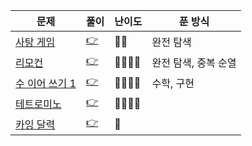 |문제|풀이|난이도|푼 방식|
|--|--|--|----|
|[사탕 게임](https://www.acmicpc.net/problem/3085)|[👉](./01_사탕게임.py)|🩶🩶|완전 탐색|
|[리모컨](https://www.acmicpc.net/problem/1107)|[👉](./02_리모컨.py)|💛💛💛💛|완전 탐색, 중복 순열|
|[수 이어 쓰기 1](https://www.acmicpc.net/problem/1748)|[👉](./03_수이어쓰기1.py)|🩶🩶🩶🩶|수학, 구현|
|[테트로미노](https://www.acmicpc.net/problem/14500)|[👉](./04_테트로미노.py)|💛💛💛💛||
|[카잉 달력](https://www.acmicpc.net/problem/6064)|[👉](./05_카잉달력.py)|🩶||


<br><br><br>
